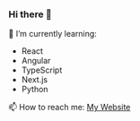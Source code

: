 ### Hi there 👋

🌱 I’m currently learning:
- React
- Angular
- TypeScript
- Next.js
- Python

📫 How to reach me:
[My Website](https://wooneusean.me)

<!--
**euseanwoon2016/euseanwoon2016** is a ✨ _special_ ✨ repository because its `README.md` (this file) appears on your GitHub profile.

Here are some ideas to get you started:

- 🔭 I’m currently working on ...
- 🌱 I’m currently learning ...
- 👯 I’m looking to collaborate on ...
- 🤔 I’m looking for help with ...
- 💬 Ask me about ...
- 📫 How to reach me: ...
- 😄 Pronouns: ...
- ⚡ Fun fact: ...
-->

